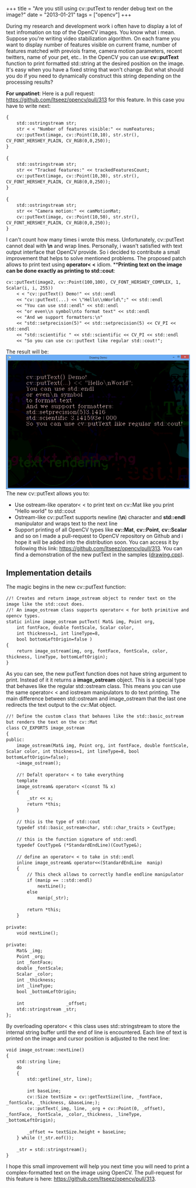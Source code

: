 +++
title =  "Are you still using cv::putText to render debug text on the image?"
date = "2013-01-21"
tags =  ["opencv"]
+++

During my research and development work i often have to display a lot of text infromation on top of the OpenCV images. You know what i mean. Suppose you're writing video stabilization algorithm. On each frame you want to display number of features visible on current frame, number of features matched with previois frame, camera motion parameters, recent twitters, name of your pet, etc.. In the OpenCV you can use **cv::putText** function to print formatted std::string at the desired position on the image. It's easy when you have a fixed string that won't change. But what should you do if you need to dynamically construct this string depending on the processing results? 

<!--more-->

**For unpatinet**: Here is a pull request: <https://github.com/Itseez/opencv/pull/313> for this feature. In this case you have to write next: 
    
    
    {
    	std::ostringstream str;
    	str < < "Number of features visible:" << numFeatures;
    	cv::putText(image, cv::Point(10,10), str.str(), CV_FONT_HERSHEY_PLAIN, CV_RGB(0,0,250));
    }
    
    {
    	std::ostringstream str;
    	str << "Tracked features:" << trackedFeaturesCount;
    	cv::putText(image, cv::Point(10,30), str.str(), CV_FONT_HERSHEY_PLAIN, CV_RGB(0,0,250));
    }
    
    {
    	std::ostringstream str;
    	str << "Camera motion:" << camMotionMat;
    	cv::putText(image, cv::Point(10,50), str.str(), CV_FONT_HERSHEY_PLAIN, CV_RGB(0,0,250));
    }

I can't count how many times i wrote this mess. Unfortunately, cv::putText cannot deal with **\n** and wrap lines. Personally, i wasn't satisfied with text output interface that OpenCV provide. So i decided to contribute a small improvement that helps to solve mentioned problems. The proposed patch allows to print text using **operator< <** idiom. ****Printing text on the image can be done exactly as printing to std::cout**: 
    
    
    cv::putText(image2, cv::Point(100,100), CV_FONT_HERSHEY_COMPLEX, 1, Scalar(i, i, 255))
    	< < "cv::putText() Demo!" << std::endl 
    	<< "cv::putText(...) << \"Hello\\nWorld\";" << std::endl 
    	<< "You can use std::endl" << std::endl 
    	<< "or even\\n symbol\nto format text" << std::endl
    	<< "And we support formatters:\n"
    	<< "std::setprecision(5)" << std::setprecision(5) << CV_PI << std::endl
    	<< "std::scientific " << std::scientific << CV_PI << std::endl
    	<< "So you can use cv::putText like regular std::cout!";

The result will be: ![putTextOstream][1] The new cv::putText allows you to: 

  * Use ostream-like operator< < to print text on cv::Mat like you print "Hello world" to std::cout
  * Ostream-like cv::putText supports newline (**\n**) character and **std::endl** manipulator and wraps text to the next line
  * Support printing of all OpenCV types like **cv::Mat**, **cv::Point**, **cv::Scalar** and so on
I made a pull-request to OpenCV repository on Github and i hope it will be added into the distribution soon. You can access it by following this link: <https://github.com/Itseez/opencv/pull/313>. You can find a demonstration of the new putText in the samples ([drawing.cpp][2]). 

## Implementation details

The magic begins in the new cv::putText function: 
    
    
    //! Creates and return image_ostream object to render text on the image like the std::cout does.
    //! An image_ostream class supports operator< < for both primitive and opencv types.
    static inline image_ostream putText( Mat& img, Point org,
        int fontFace, double fontScale, Scalar color,
        int thickness=1, int lineType=8,
        bool bottomLeftOrigin=false )
    {
        return image_ostream(img, org, fontFace, fontScale, color, thickness, lineType, bottomLeftOrigin);
    }
    

As you can see, the new putText function does not have string argument to print. Instead of it it returns a **image_ostream** object. This is a special type that behaves like the regular std::ostream class. This means you can use the same operator< < and iostream manipulators to do text printing. The main difference between std::ostream and image_ostream that the last one redirects the text output to the cv::Mat object. 
    
    
    //! Define the custom class that behaves like the std::basic_ostream but renders the text on the cv::Mat
    class CV_EXPORTS image_ostream
    {
    public:
        image_ostream(Mat& img, Point org, int fontFace, double fontScale, Scalar color, int thickness=1, int lineType=8, bool bottomLeftOrigin=false);
        ~image_ostream();
    
        //! Defalt operator< < to take everything
        template 
        image_ostream& operator< <(const T& x)
        {
            _str << x;
            return *this;
        }
    
        // this is the type of std::cout
        typedef std::basic_ostream<char, std::char_traits > CoutType;
    
        // this is the function signature of std::endl
        typedef CoutType& (*StandardEndLine)(CoutType&);
    
        // define an operator< < to take in std::endl
        inline image_ostream& operator<<(StandardEndLine  manip)
        {
            // This check allows to correctly handle endline manipulator
            if (manip == ::std::endl)
                nextLine();
            else
                manip(_str);      
    
            return *this;
        }
    
    private:
        void nextLine();
    
    private:
        Mat& _img;
        Point _org;
        int _fontFace;
        double _fontScale;
        Scalar _color;
        int _thickness;
        int _lineType;
        bool _bottomLeftOrigin;
    
        int                _offset;
        std::stringstream _str;
    };
    

By overloading operator< < this class uses std::stringstream to store the internal string buffer until the end of line is encountered. Each line of text is printed on the image and cursor position is adjusted to the next line: 
    
    
    void image_ostream::nextLine()
    {
        std::string line;
        do
        {
            std::getline(_str, line);
            
            int baseLine;
            cv::Size textSize = cv::getTextSize(line, _fontFace, _fontScale, _thickness, &baseLine;);
            cv::putText(_img, line, _org + cv::Point(0, _offset), _fontFace, _fontScale, _color,_thickness, _lineType, _bottomLeftOrigin);
    
            _offset += textSize.height + baseLine;
        } while (!_str.eof());
    
        _str = std::stringstream();
    }
    

I hope this small improvement will help you next time you will need to print a complex-formatted text on the image using OpenCV. The pull-request for this feature is here: <https://github.com/Itseez/opencv/pull/313>. 

   [1]: putTextOstream.png
   [2]: https://github.com/BloodAxe/opencv/blob/a546d1ffcbd69902cc99b04ad94bc24065e2b184/samples/cpp/drawing.cpp
